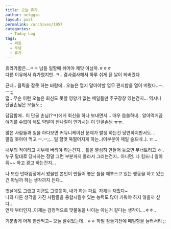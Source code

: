 ```yaml
---
title: 오늘 휴가..
author: netggio
layout: post
permalink: /archives/1957
categories:
  - Today Log
tags:
  - 짜증
  - 푸념
  - 휴가
---
```

휴라가함은&#8230;ㅋㅋ 남들 일할때 쉬어야 제맛 아닐까.ㅎㅎㅎ  
다른 이유에서 휴가였지만..ㅋ.. 겸사겸사해서 하루 쉬게 된 날이 되버렸다  
  
근데.. 클릭을 잘못 하는 바람에.. 오늘은 열지 말아야할 업무 편지함을 열어 버렸다..ㅡ.ㅡ;;;  
떱.. 무슨 이런 오늘은 회신도 못할 영양가 없는 메일들만 주구장창 있는건지&#8230; 역시나 단골손님은 오늘도;;  
  
답답함에.. 이 단골 손님(?ㅋ)에게 회신을 하나 보내면서&#8230; 매우 씁쓸하네.. 알아먹게끔 얘기를 수없이 해도 약발이 반나절이 안가시는 이 단골손님 ㅠㅠ.  
  
많은 사람들과 일을 하다보면 커뮤니케이션 문제가 발생 하는건 당연하지만서도&#8230;  
말길 못아아 먹고 ㅡ.ㅡ;;.. 일 할맛 뚝떨어지게 하는..(이부분이 제일 슬프네..). ㅠ&#8230;&nbsp;   
  
내부의 적이라고 치부해 버려야 하는건지..&nbsp; 틀을 열심히 만들어 놓으면 무너트리고 ㅎ..  
누구 말대로 당사자는 정말 그런 부분까지 몰라서 그러는건지.. 아니면..나 힘드니 알아줘~~ 하고 광고 하는건지&#8230;&nbsp;   
  
나 또한 반대입장에서 봤을땐 본인이 만들어 놓은 틀을 깨부스고 있는 행동을 하고 있는건 아닐까 하는 생각까지 든다&#8230;   
  
옛날에도 그랬고 지금도 그럿듯이, 내가 하는 파트 &nbsp;자체는 재밌다~  
나와 다른 생각을 가진 사람들을 융합시킬수 있는 능력도 많이 키워야 하지 않을까 싶다..&nbsp;   
언제 부터인지..이제는 감정적으로 맞불놓을 나이는 아닌거 같다는 생각이&#8230;.ㅎㅎ..  
  
기분좋게 어제 한잔먹고~ 오늘 잘쉬었는데.. ㅎㅎ 하필 잠들기전에 메일함을 눌러서리 ;;